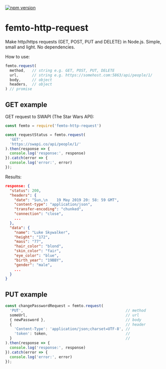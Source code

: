 [![npm version](https://badge.fury.io/js/femto-http-request.svg)](https://badge.fury.io/js/femto-http-request)

# femto-http-request

Make http/https requests (GET, POST, PUT and DELETE) in Node.js. Simple, small and light. No dependencies.

How to use:

```javascript
femto.request(
  method,   // string e.g. GET, POST, PUT, DELETE
  url,      // string e.g. https://somehost.com:5863/api/people/1/
  body,     // object
  headers,  // object
) // promise
```

## GET example

GET request to SWAPI (The Star Wars API):

```javascript
const femto = require('femto-http-request')

const requestStatus = femto.request(
  'GET',
  'https://swapi.co/api/people/1/'
).then(response => {
  console.log('response:', response)
}).catch(error => {
  console.log('error:', error)
});
```

Results:

```json
response: {
  "status": 200,
  "headers": {
    "date": "Sun,\n    19 May 2019 20: 58: 59 GMT",
    "content-type": "application/json",
    "transfer-encoding": "chunked",
    "connection": "close",
    ...
  },
  "data": {
    "name": "Luke Skywalker",
    "height": "172",
    "mass": "77",
    "hair_color": "blond",
    "skin_color": "fair",
    "eye_color": "blue",
    "birth_year": "19BBY",
    "gender": "male",
    ...
  }
}
```

## PUT example


```javascript
const changePasswordRequest = femto.request(
  'PUT',                                              // method
  someUrl,                                            // url
  { newPassword },                                    // body
  {                                                   // header
    'Content-Type': 'application/json;charset=UTF-8', //
    'token': token,                                   //
  }                                                   //
).then(response => {
  console.log('response:', response)
}).catch(error => {
  console.log('error:', error)
});
```
